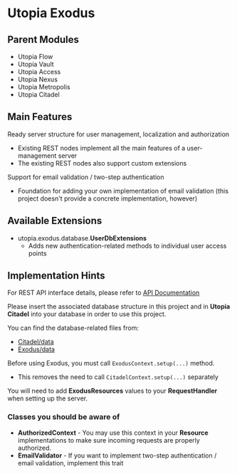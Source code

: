 # Utopia Exodus

## Parent Modules
- Utopia Flow
- Utopia Vault
- Utopia Access
- Utopia Nexus
- Utopia Metropolis
- Utopia Citadel

## Main Features
Ready server structure for user management, localization and authorization
- Existing REST nodes implement all the main features of a user-management server
- The existing REST nodes also support custom extensions

Support for email validation / two-step authentication
- Foundation for adding your own implementation of email validation 
  (this project doesn't provide a concrete implementation, however)
  
## Available Extensions
- utopia.exodus.database.**UserDbExtensions**
  - Adds new authentication-related methods to individual user access points

## Implementation Hints
For REST API interface details, please refer to [API Documentation]

Please insert the associated database structure in this project and in **Utopia Citadel** 
into your database in order to use this project.

You can find the database-related files from:
- [Citadel/data](https://github.com/Mikkomario/Utopia-Scala/tree/master/Citadel/data)
- [Exodus/data](https://github.com/Mikkomario/Utopia-Scala/tree/master/Exodus/data)

Before using Exodus, you must call `ExodusContext.setup(...)` method.
- This removes the need to call `CitadelContext.setup(...)` separately

You will need to add **ExodusResources** values to your **RequestHandler** when setting up the server.

### Classes you should be aware of
- **AuthorizedContext** - You may use this context in your **Resource** implementations to make sure incoming 
  requests are properly authorized.
- **EmailValidator** - If you want to implement two-step authentication / email validation, implement this trait

[API Documentation]: https://documenter.getpostman.com/view/2691494/TVmPAx1m